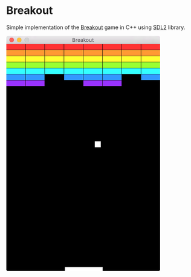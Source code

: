 # Breakout

Simple implementation of the [Breakout](https://en.wikipedia.org/wiki/Breakout_(video_game)) game
in C++ using [SDL2](https://www.libsdl.org/index.php) library.

<img src="https://raw.githubusercontent.com/localhots/breakout/master/screenshot.png" width="407" />
